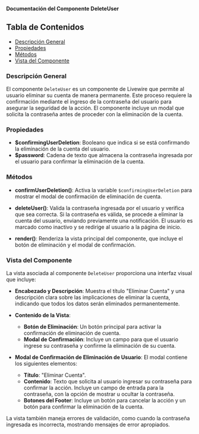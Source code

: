 **Documentación del Componente DeleteUser**

## Tabla de Contenidos
- [Descripción General](#descripción-general)
- [Propiedades](#propiedades)
- [Métodos](#métodos)
- [Vista del Componente](#vista-del-componente)

### Descripción General
El componente `DeleteUser` es un componente de Livewire que permite al usuario eliminar su cuenta de manera permanente. Este proceso requiere la confirmación mediante el ingreso de la contraseña del usuario para asegurar la seguridad de la acción. El componente incluye un modal que solicita la contraseña antes de proceder con la eliminación de la cuenta.

### Propiedades
- **$confirmingUserDeletion**: Booleano que indica si se está confirmando la eliminación de la cuenta del usuario.
- **$password**: Cadena de texto que almacena la contraseña ingresada por el usuario para confirmar la eliminación de la cuenta.

### Métodos
- **confirmUserDeletion()**: Activa la variable `$confirmingUserDeletion` para mostrar el modal de confirmación de eliminación de cuenta.

- **deleteUser()**: Valida la contraseña ingresada por el usuario y verifica que sea correcta. Si la contraseña es válida, se procede a eliminar la cuenta del usuario, enviando previamente una notificación. El usuario es marcado como inactivo y se redirige al usuario a la página de inicio.

- **render()**: Renderiza la vista principal del componente, que incluye el botón de eliminación y el modal de confirmación.

### Vista del Componente
La vista asociada al componente `DeleteUser` proporciona una interfaz visual que incluye:

- **Encabezado y Descripción**: Muestra el título "Eliminar Cuenta" y una descripción clara sobre las implicaciones de eliminar la cuenta, indicando que todos los datos serán eliminados permanentemente.

- **Contenido de la Vista**:
  - **Botón de Eliminación**: Un botón principal para activar la confirmación de eliminación de cuenta.
  - **Modal de Confirmación**: Incluye un campo para que el usuario ingrese su contraseña y confirme la eliminación de su cuenta.

- **Modal de Confirmación de Eliminación de Usuario**: El modal contiene los siguientes elementos:
  - **Título**: "Eliminar Cuenta".
  - **Contenido**: Texto que solicita al usuario ingresar su contraseña para confirmar la acción. Incluye un campo de entrada para la contraseña, con la opción de mostrar u ocultar la contraseña.
  - **Botones del Footer**: Incluye un botón para cancelar la acción y un botón para confirmar la eliminación de la cuenta.

La vista también maneja errores de validación, como cuando la contraseña ingresada es incorrecta, mostrando mensajes de error apropiados.

